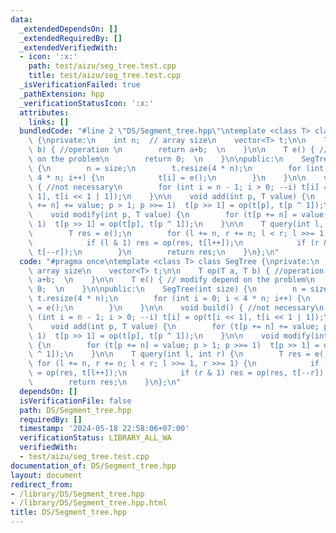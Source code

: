 ```yaml
---
data:
  _extendedDependsOn: []
  _extendedRequiredBy: []
  _extendedVerifiedWith:
  - icon: ':x:'
    path: test/aizu/seg_tree.test.cpp
    title: test/aizu/seg_tree.test.cpp
  _isVerificationFailed: true
  _pathExtension: hpp
  _verificationStatusIcon: ':x:'
  attributes:
    links: []
  bundledCode: "#line 2 \"DS/Segment_tree.hpp\"\ntemplate <class T> class SegTree\
    \ {\nprivate:\n    int n;  // array size\n    vector<T> t;\n\n    T op(T a, T\
    \ b) { //operation \n        return a+b;  \n    }\n\n    T e() { // modify depend\
    \ on the problem\n        return 0;  \n    }\n\npublic:\n    SegTree(int size)\
    \ {\n        n = size;\n        t.resize(4 * n);\n        for (int i = 0; i <\
    \ 4 * n; i++) {\n            t[i] = e();\n        }\n    }\n\n    void build()\
    \ { //not necessary\n        for (int i = n - 1; i > 0; --i) t[i] = op(t[i <<\
    \ 1], t[i << 1 | 1]);\n    }\n\n    void add(int p, T value) {\n        for (t[p\
    \ += n] += value; p > 1; p >>= 1)  t[p >> 1] = op(t[p], t[p ^ 1]);\n    }\n\n\
    \    void modify(int p, T value) {\n        for (t[p += n] = value; p > 1; p >>=\
    \ 1)  t[p >> 1] = op(t[p], t[p ^ 1]);\n    }\n\n    T query(int l, int r) {\n\
    \        T res = e();\n        for (l += n, r += n; l < r; l >>= 1, r >>= 1) {\n\
    \            if (l & 1) res = op(res, t[l++]);\n            if (r & 1) res = op(res,\
    \ t[--r]);\n        }\n        return res;\n    }\n};\n"
  code: "#pragma once\ntemplate <class T> class SegTree {\nprivate:\n    int n;  //\
    \ array size\n    vector<T> t;\n\n    T op(T a, T b) { //operation \n        return\
    \ a+b;  \n    }\n\n    T e() { // modify depend on the problem\n        return\
    \ 0;  \n    }\n\npublic:\n    SegTree(int size) {\n        n = size;\n       \
    \ t.resize(4 * n);\n        for (int i = 0; i < 4 * n; i++) {\n            t[i]\
    \ = e();\n        }\n    }\n\n    void build() { //not necessary\n        for\
    \ (int i = n - 1; i > 0; --i) t[i] = op(t[i << 1], t[i << 1 | 1]);\n    }\n\n\
    \    void add(int p, T value) {\n        for (t[p += n] += value; p > 1; p >>=\
    \ 1)  t[p >> 1] = op(t[p], t[p ^ 1]);\n    }\n\n    void modify(int p, T value)\
    \ {\n        for (t[p += n] = value; p > 1; p >>= 1)  t[p >> 1] = op(t[p], t[p\
    \ ^ 1]);\n    }\n\n    T query(int l, int r) {\n        T res = e();\n       \
    \ for (l += n, r += n; l < r; l >>= 1, r >>= 1) {\n            if (l & 1) res\
    \ = op(res, t[l++]);\n            if (r & 1) res = op(res, t[--r]);\n        }\n\
    \        return res;\n    }\n};\n"
  dependsOn: []
  isVerificationFile: false
  path: DS/Segment_tree.hpp
  requiredBy: []
  timestamp: '2024-05-18 22:58:06+07:00'
  verificationStatus: LIBRARY_ALL_WA
  verifiedWith:
  - test/aizu/seg_tree.test.cpp
documentation_of: DS/Segment_tree.hpp
layout: document
redirect_from:
- /library/DS/Segment_tree.hpp
- /library/DS/Segment_tree.hpp.html
title: DS/Segment_tree.hpp
---
```

